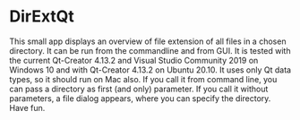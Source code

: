# DirExtQt
This small app displays an overview of file extension of all files in a chosen directory. It can be run from the commandline and from GUI. It is tested with the current Qt-Creator 4.13.2 and Visual Studio Community 2019 on Windows 10 and with Qt-Creator 4.13.2 on Ubuntu 20.10.
It uses only Qt data types, so it should run on Mac also.
If you call it from command line, you can pass a directory as first (and only) parameter. If you call it without parameters, a file dialog appears, where you can specify the directory.
Have fun.
